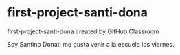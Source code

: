 # first-project-santi-dona
first-project-santi-dona created by GitHub Classroom

Soy Santino Donati
me gusta venir a la escuela los viernes.
